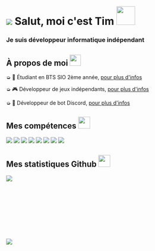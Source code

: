 <h1 style="vertical-align: top;"> <img src="https://cdn.discordapp.com/avatars/270903423371575296/a_9145baebb77b0e103daacd33f02561fc.gif?size=64"> Salut, moi c'est Tim <img src = "https://raw.githubusercontent.com/MartinHeinz/MartinHeinz/master/wave.gif" width = 50px> </h1>
<p align='center'>

</p>
<h3>
<div size='20px'> Je suis développeur informatique indépendant
</h3>
</div>

<h2> À propos de moi <img src="https://media.giphy.com/media/iY8CRBdQXODJSCERIr/giphy.gif" width="30px">
</h2>

➭ 💼 Étudiant en BTS SIO 2ème année, <a href="http://tim-req.ml" target="_blank">pour plus d'infos</a>

➭ 🎮 Développeur de jeux indépendants, <a href="http://strakygames.tk" target="_blank">pour plus d'infos</a>

➭ 🤖 Développeur de bot Discord, <a href="http://strakybot.tk" target="_blank">pour plus d'infos</a> 

<h2> Mes compétences <img src = "https://media2.giphy.com/media/QssGEmpkyEOhBCb7e1/giphy.gif?cid=ecf05e47a0n3gi1bfqntqmob8g9aid1oyj2wr3ds3mg700bl&rid=giphy.gif" width = 32px> </h2>

<div>

<img src="https://img.shields.io/badge/-Windows-blue.svg?logo=data%3Aimage%2Fpng%3Bbase64%2CiVBORw0KGgoAAAANSUhEUgAAAQAAAAEACAMAAABrrFhUAAAAY1BMVEX%2F%2F%2F%2F%2F%2F%2F%2F%2F%2F%2F%2F%2F%2F%2F%2F%2F%2F%2F%2F%2F%2F%2F%2F%2F%2F%2F%2F%2F%2F%2F%2F%2F%2F%2F%2F%2F%2F%2F%2F%2F%2F%2F%2F%2F%2F%2F%2F%2F%2F%2F%2F%2F%2F%2F%2F%2F%2F%2F%2F%2F%2F%2F%2F%2F%2F%2F%2F%2F%2F%2F%2F%2F%2F%2F%2F%2F%2F%2F%2F%2F%2F%2F%2F%2F%2F%2F%2F%2F%2F%2F%2F%2F%2F%2F%2F%2F%2F%2F%2F%2F%2F%2F%2F%2F%2F%2F%2F%2F%2F%2F%2F%2F%2F%2F%2F%2F%2F%2F%2F%2F%2F%2F%2F%2F%2F%2F%2F%2F%2F%2F%2BDm4mgAAAAIHRSTlMABQcIERoiKzM8RFVeZm93gIiZqrvM1d3u7%2FL19%2Fz9%2FmolyxoAAAIUSURBVHja7NAFoUIBAMDA7%2B6Cy%2FqXxGEh9i7CXQ2ixhxc9fyhVsA3agW8oVbAE2oF3KBYwAq1AkaoFfCLWgGfqBXwiloBD6gVcI1iAQvUCvhHrYAf1Ar4RK2AF9QKuEexAJQMIBQwBMw56AW8oFbAD2oFLFEq4AW1An5RK2CNUgEvqBXwi1oBqBXwiloBfygVcI1aAa8oGcC2%2FbowkisAYih4zMvMm3%2BSRv0IzFa%2FCFRdNAMAAAAAfx0AAAAAAAAAAAAAAAAAAAAAAAAAAAAAAAAAAAAAAAAAAAAAAAAAAAAAAAAAAAAAAAAAAAAAAAAAAAAAAAAAAAAAAAAAAAAAAAAAAAAAAAAAAAAAAAAAAAAAAADAdrNaLuaz6Xj0%2Fvby9HAz9IcAsuBPJkmSJI3e33Idl3b9PQHwDgMAAAAAAAAAAAAAAAAAAAAAAAAAAAAAAAAAAAAAAAAAAAAAAAAAAAAAAAAAAAAAAAAAAAAAAAAAAAAAAAAAAAAAAAAAAAAAAAAAAAAAAAAAAAAAAAAAAAAAAAAAAOAnzVq2A6RxO0B6agcY2rcDpHk7QHpvB0j37QBDq3aANGsHSC%2FtAEOXdoC0bAdIo3aA9NQOkBIAAOm5HSA9tAOk23aAoXM7QNq1A6RVO0BatgOkeTtAmrUDpFE7QHpvB0iv7QDpqR0gPbQDDNUDpFM7QNq0A6RVO0BaBKC%2Bzx5gWpAzA%2B1BAAAAAElFTkSuQmCC">

<img src="https://img.shields.io/badge/-Visual%20Studio-%23741DC5.svg?logo=data%3Aimage%2Fpng%3Bbase64%2CiVBORw0KGgoAAAANSUhEUgAAAQAAAAEACAMAAABrrFhUAAABqlBMVEX%2F%2F%2F%2F%2F%2F%2F%2F%2F%2F%2F%2F%2F%2F%2F%2F%2F%2F%2F%2F%2F%2F%2F%2F%2F%2F%2F%2F%2F%2F%2F%2F%2F%2F%2F%2F%2F%2F%2F%2F%2F%2F%2F%2F%2F%2F%2F%2F%2F%2F%2F%2F%2F%2F%2F%2F%2F%2F%2F%2F%2F%2F%2F%2F%2F%2F%2F%2F%2F%2F%2F%2F%2F%2F%2F%2F%2F%2F%2F%2F%2F%2F%2F%2F%2F%2F%2F%2F%2F%2F%2F%2F%2F%2F%2F%2F%2F%2F%2F%2F%2F%2F%2F%2F%2F%2F%2F%2F%2F%2F%2F%2F%2F%2F%2F%2F%2F%2F%2F%2F%2F%2F%2F%2F%2F%2F%2F%2F%2F%2F%2F%2F%2F%2F%2F%2F%2F%2F%2F%2F%2F%2F%2F%2F%2F%2F%2F%2F%2F%2F%2F%2F%2F%2F%2F%2F%2F%2F%2F%2F%2F%2F%2F%2F%2F%2F%2F%2F%2F%2F%2F%2F%2F%2F%2F%2F%2F%2F%2F%2F%2F%2F%2F%2F%2F%2F%2F%2F%2F%2F%2F%2F%2F%2F%2F%2F%2F%2F%2F%2F%2F%2F%2F%2F%2F%2F%2F%2F%2F%2F%2F%2F%2F%2F%2F%2F%2F%2F%2F%2F%2F%2F%2F%2F%2F%2F%2F%2F%2F%2F%2F%2F%2F%2F%2F%2F%2F%2F%2F%2F%2F%2F%2F%2F%2F%2F%2F%2F%2F%2F%2F%2F%2F%2F%2F%2F%2F%2F%2F%2F%2F%2F%2F%2F%2F%2F%2F%2F%2F%2F%2F%2F%2F%2F%2F%2F%2F%2F%2F%2F%2F%2F%2F%2F%2F%2F%2F%2F%2F%2F%2F%2F%2F%2F%2F%2F%2F%2F%2F%2F%2F%2F%2F%2F%2F%2F%2F%2F%2F%2F%2F%2F%2F%2F%2F%2F%2F%2F%2F%2F%2F%2F%2F%2F%2F%2F%2F%2F%2F%2F%2F%2F%2F%2F%2F%2F%2F%2F%2F%2F%2F%2F%2F%2F%2F%2F%2F%2F%2F%2F%2F%2F%2F%2F%2F%2F%2F%2F%2F%2F%2F%2F%2F%2F%2F%2F%2F%2F%2F%2F%2F%2F%2F%2F%2F%2F%2F%2F%2F%2F%2F%2F%2F%2F%2F%2F%2F%2F%2F%2F%2F%2F%2F%2F%2F%2F%2F%2F%2F%2F%2F%2F%2F%2F%2F%2F%2F%2F%2F%2F%2F%2F%2F%2F%2F%2F%2F%2F%2F%2F%2F%2F%2F%2F%2F%2F%2F%2F%2F%2F%2F%2F%2F%2F%2F%2F%2F%2F%2F%2F%2F%2F%2F%2F%2F%2F%2F%2F%2F%2F%2F%2F%2F%2F%2F%2F%2F%2F%2F%2F%2F%2F%2F%2F%2F%2F%2F%2F%2F%2F%2F%2F%2F%2F%2F%2F%2F%2F%2F%2F%2F%2F%2F%2F%2F%2F%2F%2F%2F%2F%2F%2F%2F%2F%2F%2F%2F%2F%2F%2F%2F%2F%2F%2F%2F%2F%2F%2F%2F%2F%2F%2F%2F%2F%2F%2F%2F%2F%2F%2F%2F%2F%2F%2F%2F%2F%2F%2F%2F%2F%2F%2F%2F%2F%2F%2F%2F%2F%2F%2F%2F%2F%2F%2F%2F%2F%2F%2F%2F%2F%2F%2F%2F%2F%2F%2F%2F%2F%2F%2F%2F%2F%2F%2F%2F%2F%2F8LmKHRAAAAjXRSTlMAAwQFBgcJCgwODxAREhQVFhgZHh8gISMkJicoKSstLjA0Njg5Oz0%2BP0JDREZHUVNUVldaW1xfYWJnaGtscXR2d3t8fYCBgoOGh4mMjY6PkJGSlpiZmpydnp%2BhpKWprLCztLi%2FwcLDxMXGycrMzdHT1tfa29zd3t%2Fh4uPk6Onq6%2Bzu7%2FDx8vf4%2Bfr7%2FP0eiVY8AAAFEElEQVR42u3dY4MkaRBF4TPWesy1bds2x7Zte%2B5vXnsalfmiIzLy%2BZ64p42qotfr9Xq9Xq%2FXc0SSCEt%2Fm0VA%2Bo8TBKPrRd8vHSMMDWdJ8P2S7g2%2BX1Ls%2FQESbJNCJ3hWUuQEWzWw9XTQG2riKl0zXg1toFvUQoD9YRKotQD7AyQ4ryQXcU7p8OyAcngMr04qk1n4pHwC7vf%2FXqDcXscVFXAKP1TGuOD7pfO4oIJw4KwK%2BgDzVBbmKXaBSSptGqapPAx7TxU8iV2q4Zvg%2ByWsUvAACh5AwQOsCh5gnGIHeE3BAyh4AAUPoOABFDyATAf4UdIOSpLhAJP1l%2FspRXYDXKjxgXPRbIAvJJUv8KSMBtAQyO9xmQygYTxCbrIYQMP7nLxkL8ACjawL%2B5V0Rx3Yr7QbmuR%2BvxJv6EHv%2B5V6Q8ec71fyDW0mmawFuEONkGipuQBSzQLvyVqA5WpqOQlkLoBaoK2p6kaAq7SkjgSQaEXdCSBaUJcCaBFNqVsBtGOM9q%2B2EkAak%2F0LsRNANzCwncoDLAUQg7pLeWAsgD6s%2BwGAuQASA7hHWbyCxQCq9vafgM0AeqjOfrAaQNuq7jcYQCq%2BfyO2A6jw%2FvewHkBF94P9AJrIUD5RBtQPYOrkeAkg%2Fu8FpXsZPwHEfz2f%2FSOrfoDtaiR7WxjrAKiRRzLvNxBgpxo5nXH%2FNSwEYLWaybb%2FOWwE4IyaybQfrARADc3Iut9AANTQMiXDVABU2UsYC4CqGo%2B5AKgiMBhghqrBZABQHVewGuAt1TAPswH4WOWBuQBVC2A7AO%2BqLKwHQCXtxX4AVM4DeAiASgEfAVAZuAmACjiJowAouzdxFWCKMgNfAfhSWd3sLgDKCfwFYI9y2YvLACiTh3EaAGUBbgOgDPAcAKW6hu8AKM1CvAdAKabjP8Btag86EIA5aotuBIj%2BHqAUHQigNO4DKNXzvgNsUbKHPAf4QRkccRxAebgNoFycBlA%2BEz0GUFb%2BAkT%2FrbCy8xVABXgKcFol%2BAmwT2WcdRLgSRXjI4AK8hBARd1kPoAKu9F4ABW3zHQA1WA4gOowG0C1PG8xQP94gTOqyV6Ax1SXuQCqzVaAiWoIlGqTpQBqZkvXHjmqZm6BPAWsBGh5ielKZiNA6yv8pGQWAqiR7%2FiXa0pXNUC6t7Of%2BpCrAEXODQR%2FHiE3AaBCAbsBHoFiBZYDwZ9NDgj%2BfIITbAdgJE8oB9MBGNlx5fCE3QCMRlkcNRoAqFRAJgMwkPPKwmAABqQ8jhgLsBEqF5CpAAehfgFDAe6mEWViJgAN3alMbAQ4T2MzuxTgDVp4uTsBaGdSVwLQ1rpuBKA9gwGouR8MBrhPjSwBxwXSb4lk9gJQdT%2FYC3C86n4wF4BHq%2B4HcwFAwV97HPi64n6%2BNxgAFlbbDyYDAIcr7YcrNgPAXA1lI9lZDQBc1P%2FtowC7AeBF%2FQdlGA4AXNBfLlOK6QDwgX5HQaoOW5ZED8BL0QPwcPQAHIkegEvRAxA%2BAOEDED4A4QMQPsC86AFYHD0Au6IHQDU8TfACELvANoIXgNgF1hC8AMQugAvR9%2FNV8P3wjkp4FT8%2BVXb48rnymo83ymk2ELfAbpxSHkDkAkDkAngXfD48pdbepxOWqJ39dMUzauENOkSN3Q4ELnAICFzgWyBwga%2BAwAVuBQIXoNsS5kcoQAArNKyPCGGlhkYY2zUEQtH%2FnAOIm2AtIe3R7z6j1%2Bv1er1er5fgF1WPRSLcikLKAAAAAElFTkSuQmCC">

<img src="https://img.shields.io/badge/-Clickteam%20Fusion-%23502470.svg?logo=data%3Aimage%2Fpng%3Bbase64%2CiVBORw0KGgoAAAANSUhEUgAAAQAAAAEACAMAAABrrFhUAAAABlBMVEX%2F%2F%2F8AAABVwtN%2BAAAAAnRSTlP%2FAOW3MEoAAAUwSURBVHja7d3Xgus2DAbhmfd%2F6dylJ14R%2FCkcg7g8RfJ8y21qxuFzAS7AnrkAF%2BACXIALcAH4x8wCgF9PgGx%2BfwSy%2Ff0NyPf3JiDf3xuBk%2F3AeAD4SgAezXgA4MsAWJjxADAeAMYDMB6A8QDAeAAYDwDjARgPAOMBYDwA3QHyAowHYDwA4wFgPADjAaA7QF5gPAAwHoDuAHmB8QAwHoDuAHkBxgMwHgDyAN0FxgMwHoDxABAEGC6AZwUKaF8AUFw67QEsBMQFGgDU9FICnO%2FPC7QE2EAYIeBwf91gwNXieYHzAGHM%2Fr8On99cHiC9bA8J0LVfPSLAiX4CG24FQAwgL8D2fvnnZHR7ArgbQE0KsL1fC680IBAH4ACAxgTY36%2BF15kR4I%2FZDUAdIEzw4X%2Bw%2F%2BN%2FWoCSGYl%2BrQPUFwHwAzI2vp7Pf5UieNgP5wGyAoUfzgn0VwEWCNYPrZHpf1MAOALAh8QcgP53EMAjAVL9UQD%2FIwkaASQEAjdqEesPAxgGqPdrFsA3AfgRQFrALEC9Pw5gFKDer2kAbQHgf08cwBcAWAOg%2FQoI9GsWAOoA2X5NAtAfICkAbwCUrnxp2C%2F5R0ZGACADEOiPCPAOAF0AaAOg5wWAJECgX2sAgXxcAKAOUBegFYCeXgK8CMAWAPL5IQBKAH44evtav5T6F5dA%2FSxvd4DAteCkAAL9hYKF%2F72C41MASgD1RRC8%2FYhz%2FcIiQfGEeP0CiZP98Pk%2FFvfgOwCwJvBkzyGAw%2F2w2q8Lvoe%2BAvBsVi8zOAOQ74fV86tP%2B%2BXIAoAlgee7DABAHYD6xG5d4EC%2F%2BfzeAPn8HMD5BRDemc8AeB%2FAhgAH%2B%2FP3L9J6AfguALz8JdDdAA4H8BkA738J%2FAYA%2BgD4DIAL8O%2FjAIAuCwDi%2Fd0B4v2y0D8BgK8D8BEAXwfgDAAuwOPtkO2%2FANQm3i%2FZ%2Fh4APgK4AHwbgAMAlvulfEwpKeAFCPR%2FAODLABwDwB4AdgP48gJ4BnABaAUQ6A8AdF4AbgfApqdF2AOQ%2FdHk%2FAIIAJDPP9ovucebcw6AgwBk8gMAvgjw9%2F%2FRt1%2Be9sPKAyai%2FVY2wMKiXbm7PJgvpwFg4c66w8eCzQKw8GE4ejrINAAL34dSAGwC4PE8PRp%2FDsAkQCXj0JdAOwAE7p9M9McAjr2VTnkBRfoXj94tNNASYPFpPCsC1f4AwJYH9eb7cwB6UKC49wCAtXm4IboBqAGBUH8AwA1TAvAkQPwJ%2BsH%2BAIC75ufbpBOACYBUfwBAIwLPAHwNQEMAgf4AgBoTeADgWwAmAYj3VwHUqEC8vwhgGoDmAMQB0v1ic4FwfxmANACfAawD5AWCAL4MAKcFCAH4s9g6QQ0AYgAWTgUFAbJv4sXSvRJpgZ%2Fv2s0AFk7zvQHgXoAHuzgrkOuX4Pv%2BBQDIA9QJAgDEFoAYEwgAkAeoC5AAINUv5gUyABoGKAiwH4BQvxgRSG22H0CI4Fi%2FGBMgCGAAIPJq2%2FeLWQEGAAQEzvWL5gka94sHBNgKYBwgIEASMwAQEICoZAAgQADt%2BsVuAvn%2BIIBAEYFfG8D01fSNAAIE8A0AwpIB8CUAEpz%2BAGmCXwPA8QCOB8gRpAACMx7A8QD9BdIAjgfQ8QDdBfDAjAdwPIDTAS6AOh5AxwM4HkDHA2g3ARwugOdn1goICJgHiM94AMcDqOMBHA%2BgOh7AfH9zAB0PoP3PC%2BRnPIA6CaBg4FcDfMVFUlEDBwCo%2Bfo4QABB%2BwOkHAwODp0LcAEuwAW4ABfgAlyA3wBQy7JXZaY%2ByQAAAABJRU5ErkJggg%3D%3D">
  
<img src="https://img.shields.io/badge/-HTML-orange.svg?logo=data%3Aimage%2Fpng%3Bbase64%2CiVBORw0KGgoAAAANSUhEUgAAAQAAAAEACAMAAABrrFhUAAAAhFBMVEX%2F%2F%2F%2F%2F%2F%2F%2F%2F%2F%2F%2F%2F%2F%2F%2F%2F%2F%2F%2F%2F%2F%2F%2F%2F%2F%2F%2F%2F%2F%2F%2F%2F%2F%2F%2F%2F%2F%2F%2F%2F%2F%2F%2F%2F%2F%2F%2F%2F%2F%2F%2F%2F%2F%2F%2F%2F%2F%2F%2F%2F%2F%2F%2F%2F%2F%2F%2F%2F%2F%2F%2F%2F%2F%2F%2F%2F%2F%2F%2F%2F%2F%2F%2F%2F%2F%2F%2F%2F%2F%2F%2F%2F%2F%2F%2F%2F%2F%2F%2F%2F%2F%2F%2F%2F%2F%2F%2F%2F%2F%2F%2F%2F%2F%2F%2F%2F%2F%2F%2F%2F%2F%2F%2F%2F%2F%2F%2F%2F%2F%2F%2F%2F%2F%2F%2F%2F%2F%2F%2F%2F%2F%2F%2F%2F%2F%2F%2F%2F%2F%2F%2F%2F%2F%2F%2F%2F%2F%2F%2F%2F%2F%2F%2F%2F%2F%2F%2F%2F%2F%2F%2F%2F%2F%2F9hWbqAAAAAK3RSTlMA1dbX2Nna29zd3t%2Fg4eLj5OXm5%2Bjp6uvs7e7v8PHy8%2FT19vf4%2Bfr7%2FP3%2BBYEV3QAAB2ZJREFUeNrs0LWBxAAQA0AdMzPznW3139%2Fnn2lDeaeEQfonpZRSSmnQtzKA6EUzL2g%2BNPOG5kszH2h%2BNPOFpqCZApqSZkqILrRygapBKw2omnUPaNNKG6oBrfShmtHKDKodreygetDKHaqKVkqoaCYDZDcaeUDXoJEmdB0a6UA3pZEJdBcaOUP3ppEXdB8a%2BUD3pZEvdL%2B6BxQ0UkBX1j0AN9q4IaJBG40MiGjRRgsRPdroImJMG2NErGhjiYgzbZwQ8aWNDyIq2qgQQSMZEHKgib%2F2znQxVaYJwo1GjWZH3EEChmHp%2B7%2B%2Bb333TY5lzbSR538SrcNhanqqe3ZyGaM7KIrfR0TgUS5jpedxwdHzJHIZJV5p4NPoeUq5jAovtvGpcR8EWcFKCFj5kDUewubDfEwb%2FMiFz0nPU5t5vxBgvqk73GTxWeMBIagi8CyBmeNHw1Bd%2BEH4oH49Yv7ytQRmh28FwJSMBEWV%2BZTOv4cAj3Ipb%2FYFwIPSaGC6s%2B%2BEN3IpBR5BZHMAg9K4E9pIUGLqQ6o9eJWgLLQHRl%2BxOPyVOjdvBUfct1SE%2B0wyEdMIikzMC5CCQWncCR0lJC35NX3U87TWa8Ip2WfV9kuil%2BOgimO6pbOHPiC56K5GqMn%2FxU7WBWiCnTvtbl%2BAFsrhRgabRgmNQyv5O6ZqgSPbac6N951F4az2zpYArMD01njTzVgQZsh2W00wE4Tn2xfgWRCWty9AzN5ua2NbgAN9t3W03XZV0Q9eEuNWUBCw1vTRfQgwMz6OSyC2iNOYanj2IQMYCytBaYAFIsCLhmcuGBukIPCh4UkEo0Kc0Nr28Ax%2BYTzV8LiQYexSw1N7OHr5sjyEognZj6DfQIAWiQnZqQkDFMg6uNLgdAIygkoOSuWoZ0l9RDBmwgVxmpGPEM7IcEJq5OOP7A0npCa2g3j8F%2FRcUN61B%2BaD0gDb2xZg4%2BMxU2c3IvYpKB2QwyKTe8mw4YcvKJjP9CLAk5DBDy65YcmpMEGKzoX1ODI7vBD50TkymxSfCM47cADLZe%2Bnn%2BWTv%2BnmLdCZp0B2YzUpXnv6O85qUrzxJEAlAag8CdBaHaRx8iRAZ7V9tPDUztIBey4qua%2FlKTNqBLZ%2BVkGRiO83%2BNEFvuO0vxVg%2FqFEaUDZjbFcg0ebh5uEidI2kz6IAM9yDRINSvhaXWpTgFp9Lc%2FOpgCptz2KhmQHTw%2FBMdry9KQ9uH0BJhbmfG1NjgQe%2BTu3H2s4ni2U6xcajndkkzqn7zv5rJFC1YpefeSTUjK8hLJo8vY3xApxwkuiOC0Sl%2F0g5Ry%2FjAlQsHoGkCR66%2FEMKudspTJ%2BTZh9CHfCnTBaE8bJgZ13R3LCS4oAhEEarAuTH30mWCOk%2FFgoQOp7ojThj0Wcdoe9z%2BTOBDkdHAerCE5sTC5d8AUg74XAwPSaIkBHCkoTAtMV5brcihSUJgSmOT5oB8jnOTDN6X1%2F9zrsU3uwZAgwNTL5HyrecZr%2FH7wKIBnSO5cynHAEWBOSF2ZYwdjKzOsp8L5CrOAWCfFP5Hp8IHrPCT6g8eqDREookFXEegnZixJGfF1GB666mj3%2FmAi76bKCY7IMAYBgtjbPR%2B1FnOk1YrItSwDgFOIrnhzO%2BKmnQ4ebc74AQGBaD4n%2BNcVTrbSYLF%2BAUnrT7hZ%2FFCGdfJykP6kBAUDjpU2sP7M8KFSh4AsgKWPzqeXbeBTNty3FmWW%2BO9Qy8QjfCRu%2FefDou5vzwVYDMWuiNBSYfjAmwMz8wBqATn1fB5vYegmW3ocaZLYmiWzUdx%2BTsyXAq%2FdmTrUlwMz7x1FbHdRjkwLkpoygqvfXzt7UddP7AA%2FdqnTigSqN1f9ckyftxWb%2B2QmRLhkX%2FInS4JU5ceGEQfO1XWtvVoR5Ff1JJweVq%2BJeEz8XS1wv7hdnlVyH%2BvSWASFjggB9KcZJKxhazjfaF74AF7DeVs3l%2F%2FSx9oUvAEDy6uRH6faTvQJQBAA4vn410huXxwrSsapwAJt5qb2W%2BlxhCqr9Boj%2F8UFo3WbN7jjFBUDZT%2FcdttTTnTC%2FezLOa%2FktjXvPFYEvwFSvTD5OOvkv%2Bjlf83uObbaPrrfIUo%2FthfDAtGne%2BHObbLPhl%2BJtk%2FMPY2zT8Y%2FjjDMIwD%2BSt0zBv8%2FCNhF%2FkrdtJnJ94vv2QfaNAP2YTm%2BJ7t4F0EGAQYBBgEEA%2FoUOZsnouRT7Tvi%2BNwMj%2FvWGthnzp7nbZi0UtFys1TzrRaHCo3UrtUv%2B7lqho%2B7ZpAjJSy3eaN1HpobYJ64V31SviZpg%2Be4kEK1b7zQoq4NrJSzt%2B1LDUIyXKiZo3WajnlmmTkzRxLH6InvYdGKQtjokSuejcGIYXY0LpXGYpir2qQ5LxeGn0Jl0m3GuV2Q3y1VujSqP9SosSyc3iu4nmUJsFieV26Y6xhfni8tavgVdNk31B1m9OPlWVJ%2Bx9mUXl418QzSf7fUsyXstNwreCbDenBr59mg53%2BpfECed3A3uM9HfstydWrkz9Gux%2BSk2vu3kTnGfH9lJBgYGBgYGBgYGQvBv0UPg1Qw0bsQAAAAASUVORK5CYII%3D">
  
<img src="https://img.shields.io/badge/-CSS-%230440D0.svg?logo=data%3Aimage%2Fpng%3Bbase64%2CiVBORw0KGgoAAAANSUhEUgAAAQAAAAEACAMAAABrrFhUAAABEVBMVEUAAAD%2F%2F%2F%2F%2F%2F%2F%2F%2F%2F%2F%2F%2F%2F%2F%2F%2F%2F%2F%2F%2F%2F%2F%2F%2F%2F%2F%2F%2F%2F%2F%2F%2F%2F%2F%2F%2F%2F%2F%2F%2F%2F%2F%2F%2F%2F%2F%2F%2F%2F%2F%2F%2F%2F%2F%2F%2F%2F%2F%2F%2F%2F%2F%2F%2F%2F%2F%2F%2F%2F%2F%2F%2F%2F%2F%2F%2F%2F%2F%2F%2F%2F%2F%2F%2F%2F%2F%2F%2F%2F%2F%2F%2F%2F%2F%2F%2F%2F%2F%2F%2F%2F%2F%2F%2F%2F%2F%2F%2F%2F%2F%2F%2F%2F%2F%2F%2F%2F%2F%2F%2F%2F%2F%2F%2F%2F%2F%2F%2F%2F%2F%2F%2F%2F%2F%2F%2F%2F%2F%2F%2F%2F%2F%2F%2F%2F%2F%2F%2F%2F%2F%2F%2F%2F%2F%2F%2F%2F%2F%2F%2F%2F%2F%2F%2F%2F%2F%2F%2F%2F%2F%2F%2F%2F%2F%2F%2F%2F%2F%2F%2F%2F%2F%2F%2F%2F%2F%2F%2F%2F%2F%2F%2F%2F%2F%2F%2F%2F%2F%2F%2F%2F%2F%2F%2F%2F%2F%2F%2F%2F%2F%2F%2F%2F%2F%2F%2F%2F%2F%2F%2F%2F%2F%2F%2F%2F%2F%2F%2F%2F%2F%2F%2F%2F%2F%2F%2F%2F%2F%2F%2F%2F%2F%2F%2F%2F%2F%2F%2F%2F%2F%2F%2F%2F%2F%2F%2F%2F%2F%2F%2F%2F%2F%2F%2F%2F%2F%2F%2F%2F%2F%2F%2F%2F%2F%2F%2F%2F%2F%2F%2F%2F%2F%2F%2F%2F%2F%2F%2F%2F%2F%2F%2F%2F%2F%2F%2F%2F%2F%2F%2F%2F%2F%2F%2F%2F%2F%2F%2F%2F%2F%2F%2F%2F%2F%2F%2F%2F%2F%2F%2F%2F%2F%2F%2F%2F%2F%2F%2F%2F%2F%2F%2F%2F%2F%2F%2F%2F%2F%2F%2F%2F%2F%2F%2F%2F%2F%2F%2F%2F%2F%2F%2F%2F%2F%2F%2F%2F%2F%2F3J2enAAAAWnRSTlMAAGxucHJzdHV6fH6Ag4WGh4iJioyPlJiam56goqOkpaanqKmqrK2utLW4u73AwsXGx8jKy8zN0dLT1dbY293e3%2BDh4uPk5ebn6Onr7O3u8PHy8%2FT29%2Fj6%2B%2F2FDtkkAAADo0lEQVR42u3dxaLkug5G4fzNzMzMzMzMDHr%2FB7nKHt2DPtVpJSp7rWnA1lc4S6fGAwAAAAAAAAAAAPhLVllrAAAAAAAAmAFgY%2BsAAqCmAHikxgEEAAAAAAAAAADMAHDvR%2BMAegoAAADU0prWAQQAALMAAAAAAAAAAMDyx40D6DwAlQTAg9YBNCMAAAAAAAAAAABw4quVUobCAHSwdYD9AJSah%2FkBeKvGAR4HAlitAAAAAAAAAACg060DrLdS6ecHAICPJxoHOCcAAIgDMABC6v4SAAAA8LdZKMDSF5YjaRoACYAEAQDAgA0CcFmNA%2BytGQAAAAwAAAAAIBJgd%2BsAAgCA%2Bf4f9HpT4wBrVTWAAQAAAAAAAEAkwEsr1f1qGtB4AAKglELLDwCAZQbYqQoA4vYGAAAAAAAAAAAU%2BmClKgd4CUApAADIOv%2Br1gEEAAAAABAPYAAAUDPA3R82aZMD6ErrAJcAmNP5AVjdOoDmGgAAAAAAAAAAlABA11sHODxgqeYBNNlXAADfbzQO8EzjAgAAQICAAAAAAAAmB9j2vnEAbUoIYACkArAQgAGuAADwUI0DXMgCIAAAAKBtAMXPnxZgAIK8NADaNxjAGz78dACyYvFPR6wCwCvfpE6A8u0kNQPQN%2FTqQp%2BOZgfoG3JloQPKAhAQAADYmAAAAAAAAO%2BtWN0AmisAAAAA4KSqBrBiG8IAEhiYZQXwUkw%2FJUAognn5AYIQzMsPEGRgXn6AIATz8gNEIZiXBGCjDSp6%2BHgA2dCCp88P4EWvFA8Qj2Be3QB98Ut8WJUawAu%2FfXaAvoBbRwLElR4AAAAAAACAb60D6E3rAK8BAGBu2t46gH4rAAAAAAAAAAAAsOJZ4wC6CsC8dD4G4NidO3eeWPY%2B%2Bi4VA7DQly9fflrWvvru9kmKBPBu5P7oxwP0LbNsnZE0IkDfQ8vSEnnjA3iLd9nEnV28WNJkANIW775N1J4tWyRFA5RbeeTIRRu5u0c8SSkA%2Bi55722kbl66tEJeJoC%2BQ8%2Bfv7PgPj%2F35GUE6LPgdsjLDNB3wUL6roA6xbTBfnMnFVOnwO7E%2Fs%2FJD6BVq1btsmFd83soFCC6HTt2vLRf66Bfq%2BA6jdDWU6dOXbHZeubXaIQ6jdXt27e%2F2H%2Frrp%2B7SVJdAN7Zz58%2Ff7V%2F74efoxHrNHYFgKOS6gbwbiV6cGWniVprf%2Bi4vKYAvEW6bgutk9QigLd5ISUAaC4AAAAAAAAAAACA%2FwEn6TGycnkRqQAAAABJRU5ErkJggg%3D%3D">
  
<img src="https://img.shields.io/badge/-PHP-%23462875.svg?logo=data%3Aimage%2Fpng%3Bbase64%2CiVBORw0KGgoAAAANSUhEUgAAAQAAAAEACAMAAABrrFhUAAAABlBMVEX%2F%2F%2F%2F%2F%2F%2F9VfPVsAAAAAXRSTlMAQObYZgAAAkhJREFUeNrt3Aly2zAMhlHg%2FpfurN0Xef6AAev3DoAhv0qUk1gtAAAAAAAAAAAAAAAAAAAAgBf1r%2BqdtAAC2L8AAggggAD2L4AAAti%2FAAII4AwUwB0ggACOABeAAAIs08%2FsHhl07hcNzBxeZj75FydG5jMHA3TfMbLnAnQPjOz5kfnkJ7PvGJkH6IMzOzAXoM%2FN7LECHZkYOTZzYnLvGBkU6NTAzLsC9BUB%2BmSA3hig5wL0gqYCJE%2BXnABXBOjgVzdxgBfb58tMAyQLzkd2sMoaCPBNGuBXaYCg64PJj2d%2FeNNwmWGAcHT%2Br9X5MqMA2ejeEKD%2BrwC9KUCdCDC2SgGCyUGAYNzAMmcnC9BpgGD%2FAsw%2FXgW4OkDNB3g%2BcjhAbwoQLrTfLkC%2BSgFWnYF1f4DBC0CAYP%2FhYEdA56N9DhRg50Ogrz4DZwL4WdiPglceAfffAQKs3f%2BCPwlcF6DvCND5HXB1gD5%2FAaz6m0iPBej7L4DpL10sCNDRBRAMnguw4MtBHXw9rM4F6D%2BrIEB3sv9TAT7qBYTkJc3zfxP5hLda5gMMrnJgdM0H2L%2F%2F%2BTMwNP%2BWwPznwMT8izI774D5AHVFgJrf%2F5sGqCsCnH9ddtdDYP6F6ekLYOkL0zUfYG6V%2BeiqxQGC%2FedzFx0Bn%2Fnfpiz4HFgP5ENX3gH1WD5zV4B6UT4kkTVdPHk%2BgAACzE12BAgggAB79%2B8MFMARIIAAjgB3gAACOAIEEMARIIA7QAB3QOCOAPWnVQIAAAAAAAAAAAAAAAAAAABfAJoUMPWPL%2BniAAAAAElFTkSuQmCC">
  
<img src="https://img.shields.io/badge/-Laravel-red.svg?logo=data%3Aimage%2Fpng%3Bbase64%2CiVBORw0KGgoAAAANSUhEUgAAAQAAAAEACAMAAABrrFhUAAAABlBMVEX%2F%2F%2F%2F%2F%2F%2F9VfPVsAAAAAXRSTlMAQObYZgAABPhJREFUeNrs1TENwDAAA8GWP%2BnopRDIfD4G78XfzMzMzDz6L7w%2FeH7s%2FuD5wfOD5wfPj90fPD94fuz84P1xnh9Y4LR3B8luAjEURaX9bzrjTPiobnPrldw9TlR659sYowY%2FxY8%2BLxLyCwTR8fcT9OtkUQJ%2B%2FLQXgR8%2FjsCPv4KAR%2FEJ%2FPj7CZplSBaQAoQTCM23RsDqDlp3HEm7Tn5eKnw4A5rGxXj5jwAC5iegOK%2Fq1%2BPHmPUA%2FbA%2BqOxXY9cnP6jt12KXZz%2BoLlQShjOk%2FLE2s4czoCIoEzSc4SV5ERSfn7%2FyivK7Uzh0jSra703hS9ykYrMC4CPl%2B6M3uShaDMAbzvzf6MHL4s4ZxQGClweXaZ8AoI%2F1MAcYEAwmyOfzI4IHgEHFHhykz8QXLmm%2F76JHA%2FRD8QHBCOC55Ls%2B5wAgPiQYf8TMP6LOx4cELxtlp%2BH8dNp%2F%2FxQRGNTlzbMqg0YH8RGAN5yZNjqIDwBOfofgAHOCQV1hngIB5gTzuu5whgPUOD4HKLQ4ADxIcYAOA6giny4Bw5kTjfLzC2k4AwAmtas4gDac4QDOv%2BVnggsAgEDnA%2FjDmQ0AzeIvAOjmBdIBGEGvBUCnqfkAfDjDZzOBAM8Eg%2FzhAMJwJhtAGM7EAgjDmQUAzwTP8ZcAVPV8VeUDaMOZDQA1j58PoA1nUgGE4cwCAPBlZwEAuGSyAGBOUIsA%2BHBmHQAYIWYDCMOZbABhOOMDpGEJABfgAlyAC3ABLsAFuAAX4AJcgAtwAS7ABbgASVtwWwBI3oTdBkDuNvzuYABhczcomDjt4XV3zPtA3USA%2FmvxuskA%2FWbxuqkA%2FXKdqlthAP1%2BHdlPJIQKuC1%2FEF8BEB7MAOK7AMKjOebxfQD02yWg7pYd4LCuD2A9oKkH%2BRfcBQLqLrkPaF43AWDQ5uTDkucPvhewwapKAMB9CvEFANSnET%2F%2FjnCePxDAf7ByFMC8Px7fBzjYJo%2FvAxzuE8b3Ac73CeKrACA%2BEKgsAN4mZ%2FUBeJ9%2BfHXYUUJ%2BFyA9vg%2Fgv%2Fq7ogD0P38WgB8%2FCsCPHwXgx48C8ONnAfj5kwD8%2BFVJAO2f90YB%2BH%2F%2BKID240cB%2BK%2F%2BRAA%2FfhKA%2F%2BrPA%2FDjJwNIX3qjAPz4YQB%2B%2FDAAP34igHPsywTw4ycB%2BK%2F%2BzLeA%2BudPBGg1fuangBA%2F%2FTxAyG8AgL5biu8D8N5JCR9AeBGg%2Fx4AAAkonw%2FACXh8H4AT8PiZAICAx%2FcB%2FB9JzwVgBI3zBwAAAR7fB%2BAEPH4QACBonD8AABDg%2BAEAQADG9wEsggoFIMuJHwxQSvzqDwBUAqNbUBIXFeMfA%2FAEcOmPACwCWlYDON%2FqCVYVoPNeVTIALi7EB2WV8kZ%2BScAHEI6p6p2OQm8CgQAgxhduzRIG6BJB5JUmncAH0ON7V2%2F9%2BD6BMG%2FwCRwAP76wCyQ%2FftAU148vzPFdekEAAMjxfQIA0H5%2BazeXAe4SAIDc%2BLwvAODnV%2Ff0xscXdnXnxxf29fvxBQII4MfPurdHjO8TCDsnkwjmABHxpa2hfnyfQPgxlHCBPvRjKPlL%2BDGUBQTCc8ciCfznjokLbJFeFx%2F%2FGMqC%2FMqPoQhLe%2BZXbHzpqW9C%2FDQCYd9suACPv52gFi05%2FgKB2re0%2FAsEausKiJ9PUNuXkD99bYrvz9SXLD1%2BPkH93vLy5wvUz664%2BHfdddddd9111113%2FQMiq0QBlXAXuQAAAABJRU5ErkJggg%3D%3D">
  
<img src="https://img.shields.io/badge/-C%23-blueviolet.svg?logo=data%3Aimage%2Fpng%3Bbase64%2CiVBORw0KGgoAAAANSUhEUgAAAQAAAAEACAMAAABrrFhUAAAABlBMVEX%2F%2F%2F8AAABVwtN%2BAAAAAnRSTlP%2FAOW3MEoAAAQySURBVHja7NlBAUQxCEPBWf%2BmV8WnSWkU8OaK3%2FJ5AMvnAZwcsBUAABYCAABsAyBEQEg%2BrAGAGAJJ%2FSwAgCQCWflwMQCkEQjsx40ASBQQmQ93AZAqIDUfLgGAXALJ%2BdAOgGwC6fnQCoB8AQ396ANAhYCOfCgCgBYCRf1oAECTgKp8yAZAGYG6fIQCQB%2BByn6kAZhfEgCUEujNRwQAFBPo7sdZAJQLqO%2FHKQCoJ9CfD0wDiNssgMTNAUjdDIDkDQB8eCTzAmbz896p5vLnnL8C%2BLd3B8aOq0AQRfvmn%2FSPwL%2BWXY3uqOgJAOhT%2BD3LhYb5NQmz5Y0V8Zf1BkH8%2BB7BAcB8eosgfnx378U%2B5GVvwAiTr9oFceP7myD%2B7ncJ4sd3CeLufv9PQfz8rkD87e9%2BDOLndwXytfywGADYLDAOwGs1DrA8P2wEAF%2FABABfwAQA9gsMAiDUJgCU2gNAAXwBEwCtdgAg1gYA1PIB%2BKd6YAQZ4MFlXwMwMJwHwGkNDGkCDC31%2BwDv%2FmvxAIbiD4ztAyQDAjbA%2BQqnCBwArYvMcgDhuFcUgDVH%2FhIfQDz3mUgA%2FsliALIcIA%2BU%2F4OImz95YHQJIBkUSEwAvZFSsh8gmROID2A2kkpsAN4GyOnAPkAyJJBvAGQI4A%2BW9IPsSQAEgACcfERQATJQJHcD5AiACQAh%2FzlACuADZBVAbgBgHmB1%2FgL8zi8AZBdAngagAN9rLPcqwMp2GU8BFKAABaAAav5zgAIUoAAFiA7gPwsLAP6TUAEKkBsAKEABfuS%2FA4C3APpNsAAFKEAB%2BptgAQpQgC8KiAD%2Bk4B6PsB%2FFBQAUAG4FiDzAOcCBTABcgMAOwHwALgWIPMAskAB4AggowCCwP9%2Fuc2rANEASJK%2BNnf5i5PEB4gKgAvQl6cFgYPB20ChLTTaROWmNjoaQBsptZVWm6klTBOAD2AKtKWmDyAKfKKrbAJ%2BW924AHc3Vk7Abq39vfb686NpAEJ7%2Fa%2FfMHEwggDQO0Z6y0zvGSpA7xrrbXO9b7A3TvbO0d46e929w2QzQe8eXwyQxfknAASBvANAdhI8v6pgCvj5yQuz%2BfHDAcDaTTCzmoBH4MeHgEfgx4eIc2%2FITyZnz%2Fr4EPAJzB0YsAmEic8BSASDN%2BYM%2FmkvlTzwEkFYOVUYXpfwogGMAZAnanZ4mASA7C6YBNhPwCTAfgEYBNhPAIMA%2BwlgEmA%2FAZMA%2BwVAANhDAALAIgJMAJ8AZABXAHwAkwAfwBQAH0AkAB9AJAAfwCTABzAJwAcQBcAHMAnwAUwC8AFEAfABRALwAUwCfACTAHwAUQB8AJMAH8AkAB9AFAAfQCQAH8AkwAcwCcAHEAXABzAJ8AFMAvABRAHwAUwCfACTAHwAUQB8AJEAfACTAB%2FAJAAfQCQAH0AUAB%2FAJMAHEAkwK9xcBShAAf4DmpiQnzMGbcEAAAAASUVORK5CYII%3D">
  
</div>

<h2> Mes statistiques Github <img src='https://i.imgur.com/yB5K8KI.gif' width='32px'> </h2>

<a href="https://github.com/Str4ky/github-readme-stats">
<img align="left" src="https://github-readme-stats.vercel.app/api?username=Str4ky&count_private=true&show_icons=true&theme=tokyonight" />
</a><br><br><br><br><br><br><br><br><br><br>
<a href="https://github.com/Str4ky/convoychat">
<img align="center" src="https://github-readme-stats.vercel.app/api/top-langs/?username=Str4ky&theme=tokyonight" />
</a>
